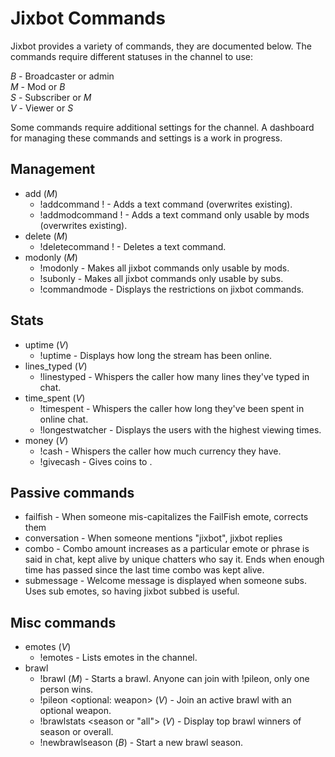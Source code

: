 Jixbot Commands
=========================

Jixbot provides a variety of commands, they are documented below. The commands require different statuses in the channel to use:

*B* - Broadcaster or admin   
*M* - Mod or *B*  
*S* - Subscriber or *M*  
*V* - Viewer or *S*  

Some commands require additional settings for the channel. A dashboard for managing these commands and settings is a work in progress.

Management
----------------
* add (*M*)
  * !addcommand !<name> <response> - Adds a text command (overwrites existing).
  * !addmodcommand !<name> <response> - Adds a text command only usable by mods (overwrites existing).
* delete (*M*)
  * !deletecommand !<name> - Deletes a text command.
* modonly (*M*)
  * !modonly - Makes all jixbot commands only usable by mods.
  * !subonly - Makes all jixbot commands only usable by subs.
  * !commandmode - Displays the restrictions on jixbot commands.

Stats
---------------
* uptime (*V*)
  * !uptime - Displays how long the stream has been online.
* lines_typed (*V*)
  * !linestyped - Whispers the caller how many lines they've typed in chat.
* time_spent (*V*)
  * !timespent - Whispers the caller how long they've been spent in online chat.
  * !longestwatcher - Displays the users with the highest viewing times.
* money (*V*)
  * !cash - Whispers the caller how much currency they have.
  * !givecash <username> <amount> - Gives <amount> coins to <username> .
  
Passive commands
----------------
* failfish - When someone mis-capitalizes the FailFish emote, corrects them
* conversation - When someone mentions "jixbot", jixbot replies
* combo - Combo amount increases as a particular emote or phrase is said in chat, kept alive by unique chatters who say it. Ends when enough time has passed since the last time combo was kept alive.
* submessage - Welcome message is displayed when someone subs. Uses sub emotes, so having jixbot subbed is useful.

Misc commands
---------------
* emotes (*V*)
  * !emotes - Lists emotes in the channel.
* brawl
  * !brawl (*M*) - Starts a brawl. Anyone can join with !pileon, only one person wins.
  * !pileon <optional: weapon> (*V*) - Join an active brawl with an optional weapon.
  * !brawlstats <season or "all"> (*V*) - Display top brawl winners of season or overall.
  * !newbrawlseason (*B*) - Start a new brawl season.